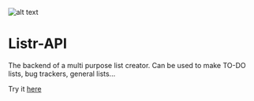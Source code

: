 ![alt text](https://github.com/Connectslide121/Listr-API/blob/master/Connect_banner_github.png)

# Listr-API

The backend of a multi purpose list creator. Can be used to make TO-DO lists, bug trackers, general lists...

Try it [here](https://connectslide121.github.io/Listr/)

